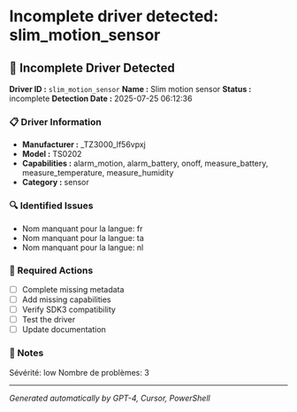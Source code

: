 # Incomplete driver detected: slim_motion_sensor

## 🚨 Incomplete Driver Detected

**Driver ID :** `slim_motion_sensor`
**Name :** Slim motion sensor
**Status :** incomplete
**Detection Date :** 2025-07-25 06:12:36

### 📋 Driver Information
- **Manufacturer :** _TZ3000_lf56vpxj
- **Model :** TS0202
- **Capabilities :** alarm_motion, alarm_battery, onoff, measure_battery, measure_temperature, measure_humidity
- **Category :** sensor

### 🔍 Identified Issues
- Nom manquant pour la langue: fr
- Nom manquant pour la langue: ta
- Nom manquant pour la langue: nl

### 🎯 Required Actions
- [ ] Complete missing metadata
- [ ] Add missing capabilities
- [ ] Verify SDK3 compatibility
- [ ] Test the driver
- [ ] Update documentation

### 📝 Notes
Sévérité: low
Nombre de problèmes: 3

---
*Generated automatically by GPT-4, Cursor, PowerShell*

